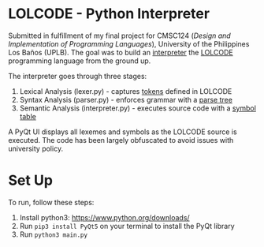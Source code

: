 # LOLCODE - Python Interpreter

Submitted in fulfillment of my final project for CMSC124 (*Design and Implementation of Programming Languages*), University of the Philippines Los Baños (UPLB). The goal was to build an [interpreter](https://en.wikipedia.org/wiki/Interpreter_(computing)) the [LOLCODE](https://en.wikipedia.org/wiki/LOLCODE) programming language from the ground up.

The interpreter goes through three stages:

1. Lexical Analysis (lexer.py) - captures [tokens](https://en.wikipedia.org/wiki/Lexical_analysis) defined in LOLCODE
2. Syntax Analysis (parser.py) - enforces grammar with a [parse tree](https://en.wikipedia.org/wiki/Parse_tree)
3. Semantic Analysis (interpreter.py) - executes source code with a [symbol table](https://en.wikipedia.org/wiki/Symbol_table)

A PyQt UI displays all lexemes and symbols as the LOLCODE source is executed.
The code has been largely obfuscated to avoid issues with university policy. 

# Set Up

To run, follow these steps:

1. Install python3: https://www.python.org/downloads/
2. Run `pip3 install PyQt5` on your terminal to install the PyQt library
3. Run `python3 main.py`